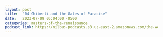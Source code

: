 ```yaml
---
layout: post
title:  "04 Ghiberti and the Gates of Paradise"
date:   2023-07-09 06:04:00 -0500
categories: masters-of-the-renaissance
podcast_link: https://nilbus-podcasts.s3.us-east-2.amazonaws.com/the-well-trained-mind/Masters%20of%20the%20Renaissance/04%20Ghiberti%20and%20the%20Gates%20of%20Paradise.mp3
---
```

